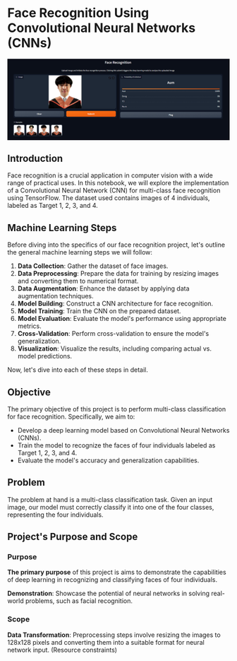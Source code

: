 # **Face Recognition Using Convolutional Neural Networks (CNNs)**
<img src="https://github.com/Pisit-Janthawee/DL-MultiClassification-FaceRecognition/blob/main/gradio_interface.png" align="center">

## **Introduction**

Face recognition is a crucial application in computer vision with a wide range of practical uses. In this notebook, we will explore the implementation of a Convolutional Neural Network (CNN) for multi-class face recognition using TensorFlow. The dataset used contains images of 4 individuals, labeled as Target 1, 2, 3, and 4.

## **Machine Learning Steps**

Before diving into the specifics of our face recognition project, let's outline the general machine learning steps we will follow:

1. **Data Collection**: Gather the dataset of face images.
2. **Data Preprocessing**: Prepare the data for training by resizing images and converting them to numerical format.
3. **Data Augmentation**: Enhance the dataset by applying data augmentation techniques.
4. **Model Building**: Construct a CNN architecture for face recognition.
5. **Model Training**: Train the CNN on the prepared dataset.
6. **Model Evaluation**: Evaluate the model's performance using appropriate metrics.
7. **Cross-Validation**: Perform cross-validation to ensure the model's generalization.
8. **Visualization**: Visualize the results, including comparing actual vs. model predictions.

Now, let's dive into each of these steps in detail.

## **Objective**

The primary objective of this project is to perform multi-class classification for face recognition. Specifically, we aim to:

- Develop a deep learning model based on Convolutional Neural Networks (CNNs).
- Train the model to recognize the faces of four individuals labeled as Target 1, 2, 3, and 4.
- Evaluate the model's accuracy and generalization capabilities.

## **Problem**

The problem at hand is a multi-class classification task. Given an input image, our model must correctly classify it into one of the four classes, representing the four individuals.
## **Project's Purpose and Scope**

### **Purpose**


**The primary purpose** of this project is aims to demonstrate the capabilities of deep learning in recognizing and classifying faces of four individuals.

**Demonstration**: Showcase the potential of neural networks in solving real-world problems, such as facial recognition.

### **Scope**

**Data Transformation**: Preprocessing steps involve resizing the images to 128x128 pixels and converting them into a suitable format for neural network input. (Resource constraints)
